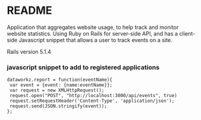 # README
Application that aggregates website usage, to help track and monitor website statistics. Using Ruby on Rails for server-side API, and has a client-side Javascript snippet that allows a user to track events on a site.

Rails version 5.1.4

### javascript snippet to add to registered applications
```var dataworkz= {}
dataworkz.report = function(eventName){
 var event = {event: {name:eventName}};
 var request = new XMLHttpRequest();
 request.open("POST", "http://localhost:3000/api/events", true)
 request.setRequestHeader('Content-Type', 'application/json');
 request.send(JSON.stringify(event));
};
```
